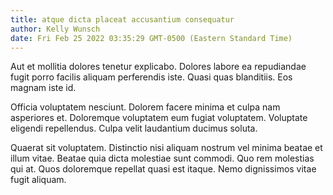 ```yaml
---
title: atque dicta placeat accusantium consequatur
author: Kelly Wunsch
date: Fri Feb 25 2022 03:35:29 GMT-0500 (Eastern Standard Time)
---
```

Aut et mollitia dolores tenetur explicabo. Dolores labore ea repudiandae fugit porro facilis aliquam perferendis iste. Quasi quas blanditiis. Eos magnam iste id.

 Officia voluptatem nesciunt. Dolorem facere minima et culpa nam asperiores et. Doloremque voluptatem eum fugiat voluptatem. Voluptate eligendi repellendus. Culpa velit laudantium ducimus soluta.

 Quaerat sit voluptatem. Distinctio nisi aliquam nostrum vel minima beatae et illum vitae. Beatae quia dicta molestiae sunt commodi. Quo rem molestias qui at. Quos doloremque repellat quasi est itaque. Nemo dignissimos vitae fugit aliquam.